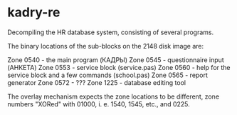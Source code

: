 # kadry-re
Decompiling the HR database system, consisting of several programs.

The binary locations of the sub-blocks on the 2148 disk image are:

Zone 0540 - the main program (КАДРЫ)
Zone 0545 - questionnaire input (АНКЕТА)
Zone 0553 - service block (service.pas)
Zone 0560 - help for the service block and a few commands (school.pas)
Zone 0565 - report generator
Zone 0572 - ???
Zone 1225 - database editing tool

The overlay mechanism expects the zone locations to be different, zone numbers "XORed" with 01000, i. e. 1540, 1545, etc., and 0225.
